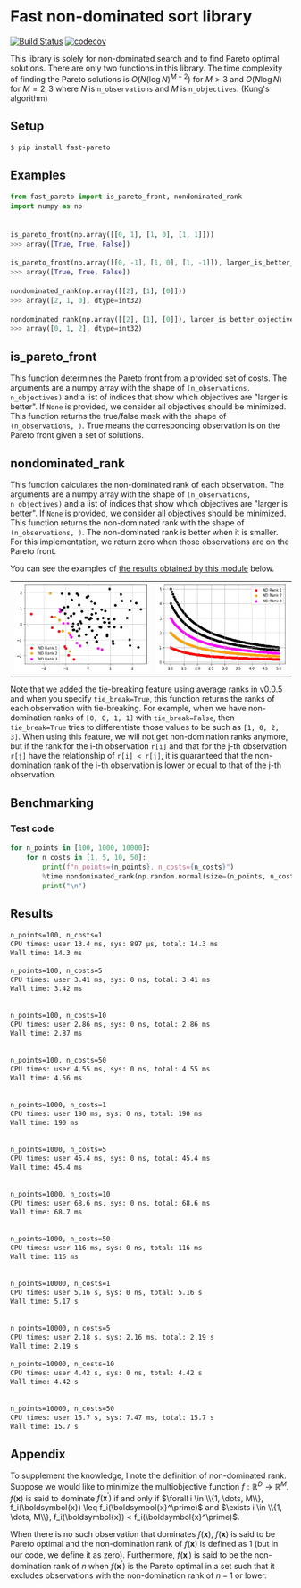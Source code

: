 # Fast non-dominated sort library

[![Build Status](https://github.com/nabenabe0928/fast_pareto/workflows/Functionality%20test/badge.svg?branch=main)](https://github.com/nabenabe0928/fast_pareto)
[![codecov](https://codecov.io/gh/nabenabe0928/fast_pareto/branch/main/graph/badge.svg?token=ZBJJ77IHI4)](https://codecov.io/gh/nabenabe0928/fast_pareto)

This library is solely for non-dominated search and to find Pareto optimal solutions.
There are only two functions in this library.
The time complexity of finding the Pareto solutions is $O(N (\log N)^{M - 2})$ for $M > 3$ and $O(N\log N)$ for $M = 2, 3$ where $N$ is `n_observations` and $M$ is `n_objectives`. (Kung's algorithm)


## Setup

```shell
$ pip install fast-pareto
```

## Examples

```python
from fast_pareto import is_pareto_front, nondominated_rank
import numpy as np


is_pareto_front(np.array([[0, 1], [1, 0], [1, 1]]))
>>> array([True, True, False])

is_pareto_front(np.array([[0, -1], [1, 0], [1, -1]]), larger_is_better_objectives=[1])
>>> array([True, True, False])

nondominated_rank(np.array([[2], [1], [0]]))
>>> array([2, 1, 0], dtype=int32)

nondominated_rank(np.array([[2], [1], [0]]), larger_is_better_objectives=[0])
>>> array([0, 1, 2], dtype=int32)
```

## is_pareto_front

This function determines the Pareto front from a provided set of costs.
The arguments are a numpy array with the shape of `(n_observations, n_objectives)` and a list of indices that show which objectives are "larger is better".
If `None` is provided, we consider all objectives should be minimized.
This function returns the true/false mask with the shape of `(n_observations, )`.
True means the corresponding observation is on the Pareto front given a set of solutions.

## nondominated_rank

This function calculates the non-dominated rank of each observation.
The arguments are a numpy array with the shape of `(n_observations, n_objectives)` and a list of indices that show which objectives are "larger is better".
If `None` is provided, we consider all objectives should be minimized.
This function returns the non-dominated rank with the shape of `(n_observations, )`.
The non-dominated rank is better when it is smaller.
For this implementation, we return zero when those observations are on the Pareto front.

You can see the examples of [the results obtained by this module](example/example_visualizations.ipynb) below.
<table>
    <tr>
        <td><img src="figs/nd-rank-gauss.png" alt=""></td>
        <td><img src="figs/nd-rank-inv.png" alt=""></td>
    </tr>
</table>

Note that we added the tie-breaking feature using average ranks in v0.0.5
and when you specify `tie_break=True`, this function returns the ranks of each observation
with tie-breaking.
For example, when we have non-domination ranks of `[0, 0, 1, 1]` with `tie_break=False`,
then `tie_break=True` tries to differentiate those values to be such as `[1, 0, 2, 3]`.
When using this feature, we will not get non-domination ranks anymore,
but if the rank for the i-th observation `r[i]` and that for the j-th observation `r[j]`
have the relationship of `r[i] < r[j]`, it is guaranteed that the non-domination rank
of the i-th observation is lower or equal to that of the j-th observation.

## Benchmarking
### Test code

```python
for n_points in [100, 1000, 10000]:
    for n_costs in [1, 5, 10, 50]:
        print(f"n_points={n_points}, n_costs={n_costs}")
        %time nondominated_rank(np.random.normal(size=(n_points, n_costs)))
        print("\n")
```

## Results

```shell
n_points=100, n_costs=1
CPU times: user 13.4 ms, sys: 897 µs, total: 14.3 ms
Wall time: 14.3 ms

n_points=100, n_costs=5
CPU times: user 3.41 ms, sys: 0 ns, total: 3.41 ms
Wall time: 3.42 ms


n_points=100, n_costs=10
CPU times: user 2.86 ms, sys: 0 ns, total: 2.86 ms
Wall time: 2.87 ms


n_points=100, n_costs=50
CPU times: user 4.55 ms, sys: 0 ns, total: 4.55 ms
Wall time: 4.56 ms


n_points=1000, n_costs=1
CPU times: user 190 ms, sys: 0 ns, total: 190 ms
Wall time: 190 ms


n_points=1000, n_costs=5
CPU times: user 45.4 ms, sys: 0 ns, total: 45.4 ms
Wall time: 45.4 ms


n_points=1000, n_costs=10
CPU times: user 68.6 ms, sys: 0 ns, total: 68.6 ms
Wall time: 68.7 ms


n_points=1000, n_costs=50
CPU times: user 116 ms, sys: 0 ns, total: 116 ms
Wall time: 116 ms


n_points=10000, n_costs=1
CPU times: user 5.16 s, sys: 0 ns, total: 5.16 s
Wall time: 5.17 s


n_points=10000, n_costs=5
CPU times: user 2.18 s, sys: 2.16 ms, total: 2.19 s
Wall time: 2.19 s

n_points=10000, n_costs=10
CPU times: user 4.42 s, sys: 0 ns, total: 4.42 s
Wall time: 4.42 s


n_points=10000, n_costs=50
CPU times: user 15.7 s, sys: 7.47 ms, total: 15.7 s
Wall time: 15.7 s
```

## Appendix

To supplement the knowledge, I note the definition of non-dominated rank.
Suppose we would like to minimize the multiobjective function $f: \mathbb{R}^D \rightarrow \mathbb{R}^M$. $f(\boldsymbol{x})$ is said to dominate $f(\boldsymbol{x}^\prime)$ if and only if $\forall i \in \\{1, \dots, M\\}, f_i(\boldsymbol{x}) \leq f_i(\boldsymbol{x}^\prime)$ and $\exists i \in \\{1, \dots, M\\}, f_i(\boldsymbol{x}) < f_i(\boldsymbol{x}^\prime)$.

When there is no such observation that dominates $f(\boldsymbol{x})$, $f(\boldsymbol{x})$ is said to be Pareto optimal and the non-domination rank of $f(\boldsymbol{x})$ is defined as 1 (but in our code, we define it as zero).
Furthermore, $f(\boldsymbol{x}^\prime)$ is said to be the non-domination rank of $n$ when $f(\boldsymbol{x}^\prime)$ is the Pareto optimal in a set such that it excludes observations with the non-domination rank of $n - 1$ or lower.
